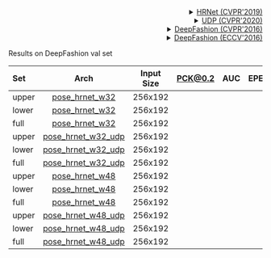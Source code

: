 <!-- [ALGORITHM] -->

<details>
<summary align="right"><a href="http://openaccess.thecvf.com/content_CVPR_2019/html/Sun_Deep_High-Resolution_Representation_Learning_for_Human_Pose_Estimation_CVPR_2019_paper.html">HRNet (CVPR'2019)</a></summary>

```bibtex
@inproceedings{sun2019deep,
  title={Deep high-resolution representation learning for human pose estimation},
  author={Sun, Ke and Xiao, Bin and Liu, Dong and Wang, Jingdong},
  booktitle={Proceedings of the IEEE conference on computer vision and pattern recognition},
  pages={5693--5703},
  year={2019}
}
```

</details>

<!-- [BACKBONE] -->

<details>
<summary align="right"><a href="http://openaccess.thecvf.com/content_CVPR_2020/html/Huang_The_Devil_Is_in_the_Details_Delving_Into_Unbiased_Data_CVPR_2020_paper.html">UDP (CVPR'2020)</a></summary>

```bibtex
@InProceedings{Huang_2020_CVPR,
  author = {Huang, Junjie and Zhu, Zheng and Guo, Feng and Huang, Guan},
  title = {The Devil Is in the Details: Delving Into Unbiased Data Processing for Human Pose Estimation},
  booktitle = {The IEEE/CVF Conference on Computer Vision and Pattern Recognition (CVPR)},
  month = {June},
  year = {2020}
}
```

</details>

<!-- [DATASET] -->

<details>
<summary align="right"><a href="http://openaccess.thecvf.com/content_cvpr_2016/html/Liu_DeepFashion_Powering_Robust_CVPR_2016_paper.html">DeepFashion (CVPR'2016)</a></summary>

```bibtex
@inproceedings{liuLQWTcvpr16DeepFashion,
 author = {Liu, Ziwei and Luo, Ping and Qiu, Shi and Wang, Xiaogang and Tang, Xiaoou},
 title = {DeepFashion: Powering Robust Clothes Recognition and Retrieval with Rich Annotations},
 booktitle = {Proceedings of IEEE Conference on Computer Vision and Pattern Recognition (CVPR)},
 month = {June},
 year = {2016}
}
```

</details>

<!-- [DATASET] -->

<details>
<summary align="right"><a href="https://link.springer.com/chapter/10.1007/978-3-319-46475-6_15">DeepFashion (ECCV'2016)</a></summary>

```bibtex
@inproceedings{liuYLWTeccv16FashionLandmark,
 author = {Liu, Ziwei and Yan, Sijie and Luo, Ping and Wang, Xiaogang and Tang, Xiaoou},
 title = {Fashion Landmark Detection in the Wild},
 booktitle = {European Conference on Computer Vision (ECCV)},
 month = {October},
 year = {2016}
 }
```

</details>

Results on DeepFashion val set

| Set   |                                        Arch                                        | Input Size | PCK@0.2 | AUC | EPE |    ckpt    |    log    |
| :---- | :--------------------------------------------------------------------------------: | :--------: | :-----: | :-: | :-: | :--------: | :-------: |
| upper |     [pose_hrnet_w32](td-hm_hrnet-w32_8xb64-210e_deepfashion_upper-256x192.py)      |  256x192   |         |     |     | [ckpt](<>) | [log](<>) |
| lower |     [pose_hrnet_w32](td-hm_hrnet-w32_8xb64-210e_deepfashion_lower-256x192.py)      |  256x192   |         |     |     | [ckpt](<>) | [log](<>) |
| full  |      [pose_hrnet_w32](td-hm_hrnet-w32_8xb64-210e_deepfashion_full-256x192.py)      |  256x192   |         |     |     | [ckpt](<>) | [log](<>) |
| upper | [pose_hrnet_w32_udp](td-hm_hrnet-w32_udp_8xb64-210e_deepfashion_upper-256x192.py)  |  256x192   |         |     |     | [ckpt](<>) | [log](<>) |
| lower | [pose_hrnet_w32_udp](td-hm_hrnet-w32_udp_8xb64-210e_deepfashion_lower-256x192.py)  |  256x192   |         |     |     | [ckpt](<>) | [log](<>) |
| full  |  [pose_hrnet_w32_udp](td-hm_hrnet-w32_udp_8xb64-210e_deepfashion_full-256x192.py)  |  256x192   |         |     |     | [ckpt](<>) | [log](<>) |
| upper |     [pose_hrnet_w48](td-hm_hrnet-w48_8xb32-210e_deepfashion_upper-256x192.py)      |  256x192   |         |     |     | [ckpt](<>) | [log](<>) |
| lower |     [pose_hrnet_w48](td-hm_hrnet-w48_8xb32-210e_deepfashion_lower-256x192.py)      |  256x192   |         |     |     | [ckpt](<>) | [log](<>) |
| full  |      [pose_hrnet_w48](td-hm_hrnet-w48_8xb32-210e_deepfashion_full-256x192.py)      |  256x192   |         |     |     | [ckpt](<>) | [log](<>) |
| upper | [pose_hrnet_w48_udp](td-hm_hrnet-w48_udp_8xb32-210e_deepfashion_uppder-256x192.py) |  256x192   |         |     |     | [ckpt](<>) | [log](<>) |
| lower | [pose_hrnet_w48_udp](td-hm_hrnet-w48_udp_8xb32-210e_deepfashion_lower-256x192.py)  |  256x192   |         |     |     | [ckpt](<>) | [log](<>) |
| full  |  [pose_hrnet_w48_udp](td-hm_hrnet-w48_udp_8xb32-210e_deepfashion_full-256x192.py)  |  256x192   |         |     |     | [ckpt](<>) | [log](<>) |
